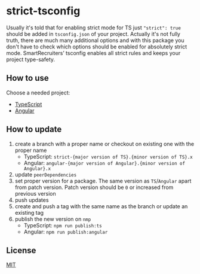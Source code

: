 # strict-tsconfig
Usually it's told that for enabling strict mode for TS just `"strict": true` should be added in `tsconfig.json` of your project. Actually it's not fully truth, there are much many additional options and with this package you don't have to check which options should be enabled for absolutely strict mode. SmartRecruiters’ tsconfig enables all strict rules and keeps your project type-safety.

## How to use

Choose a needed project:

- [TypeScript](packages/strict/README.md)
- [Angular](packages/angular-strict/README.md)

## How to update

1. create a branch with a proper name or checkout on existing one with the proper name
   - TypeScript: `strict-{major version of TS}.{minor version of TS}.x`
   - Angular: `angular-{major version of Angular}.{minor version of Angular}.x`
2. update `peerDependencies`
3. set proper version for a package. The same version as `TS`/`Angular` apart from patch version. Patch version should be `0` or increased from previous version 
4. push updates
5. create and push a tag with the same name as the branch or update an existing tag 
6. publish the new version on `nmp`
   - TypeScript: `npm run publish:ts`
   - Angular: `npm run publish:angular`

## License

[MIT](LICENSE)

